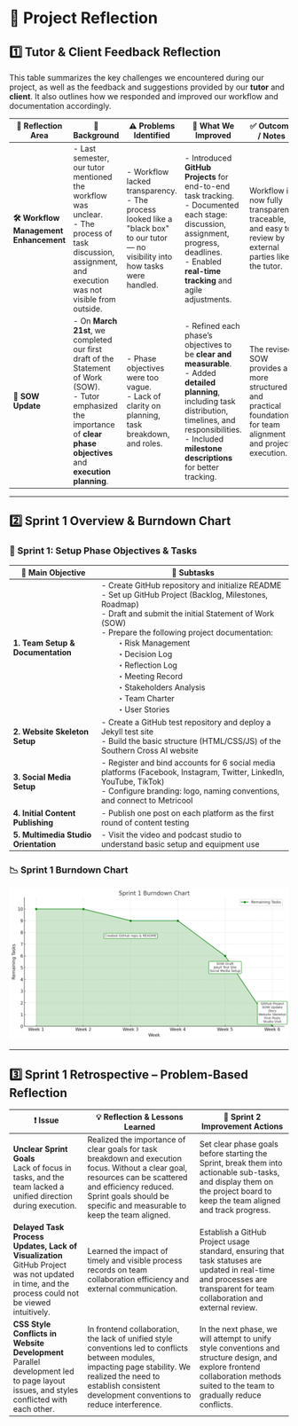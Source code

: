 # 📘 Project Reflection 

## 1️⃣ Tutor & Client Feedback Reflection

This table summarizes the key challenges we encountered during our project, as well as the feedback and suggestions provided by our **tutor** and **client**. It also outlines how we responded and improved our workflow and documentation accordingly.

| 🌟 **Reflection Area** | 🧠 **Background** | ⚠️ **Problems Identified** | 🔧 **What We Improved** | ✅ **Outcome / Notes** | 👥 **Executor** |
|------------------------|------------------|-----------------------------|--------------------------|------------------------|--------------|
| **🛠 Workflow Management Enhancement** | - Last semester, our tutor mentioned the workflow was unclear.<br>- The process of task discussion, assignment, and execution was not visible from outside. | - Workflow lacked transparency.<br>- The process looked like a "black box" to our tutor — no visibility into how tasks were handled. | - Introduced **GitHub Projects** for end-to-end task tracking.<br>- Documented each stage: discussion, assignment, progress, deadlines.<br>- Enabled **real-time tracking** and agile adjustments. | Workflow is now fully transparent, traceable, and easy to review by external parties like the tutor. | 👨‍💻 Project Team |
| **📝 SOW Update** | - On **March 21st**, we completed our first draft of the Statement of Work (SOW).<br>- Tutor emphasized the importance of **clear phase objectives** and **execution planning**. | - Phase objectives were too vague.<br>- Lack of clarity on planning, task breakdown, and roles. | - Refined each phase’s objectives to be **clear and measurable**.<br>- Added **detailed planning**, including task distribution, timelines, and responsibilities.<br>- Included **milestone descriptions** for better tracking. | The revised SOW provides a more structured and practical foundation for team alignment and project execution. | 👩‍💼 Xuefei Luan |

---

## 2️⃣ Sprint 1 Overview & Burndown Chart

### 🚀 Sprint 1: Setup Phase Objectives & Tasks

| 🏁 **Main Objective** | 🔧 **Subtasks** |
|------------------------|----------------------------|
| **1. Team Setup & Documentation** | - Create GitHub repository and initialize README<br>- Set up GitHub Project (Backlog, Milestones, Roadmap)<br>- Draft and submit the initial Statement of Work (SOW)<br>- Prepare the following project documentation:<br>  ・Risk Management<br>  ・Decision Log<br>  ・Reflection Log<br>  ・Meeting Record<br>  ・Stakeholders Analysis<br>  ・Team Charter<br>  ・User Stories |
| **2. Website Skeleton Setup** | - Create a GitHub test repository and deploy a Jekyll test site<br>- Build the basic structure (HTML/CSS/JS) of the Southern Cross AI website |
| **3. Social Media Setup** | - Register and bind accounts for 6 social media platforms (Facebook, Instagram, Twitter, LinkedIn, YouTube, TikTok)<br>- Configure branding: logo, naming conventions, and connect to Metricool |
| **4. Initial Content Publishing** | - Publish one post on each platform as the first round of content testing |
| **5. Multimedia Studio Orientation** | - Visit the video and podcast studio to understand basic setup and equipment use |

### 📉 Sprint 1 Burndown Chart

![Sprint 1 Progress](ReflectionLog/burn_chart_sprint1.png)

---

## 3️⃣ Sprint 1 Retrospective – Problem-Based Reflection

| ❗ Issue | 💡 Reflection & Lessons Learned | 🔧 Sprint 2 Improvement Actions |
|--------|-------------------------------|---------------------------------|
| **Unclear Sprint Goals**<br>Lack of focus in tasks, and the team lacked a unified direction during execution. | Realized the importance of clear goals for task breakdown and execution focus. Without a clear goal, resources can be scattered and efficiency reduced. Sprint goals should be specific and measurable to keep the team aligned. | Set clear phase goals before starting the Sprint, break them into actionable sub-tasks, and display them on the project board to keep the team aligned and track progress. |
| **Delayed Task Process Updates, Lack of Visualization**<br>GitHub Project was not updated in time, and the process could not be viewed intuitively. | Learned the impact of timely and visible process records on team collaboration efficiency and external communication. | Establish a GitHub Project usage standard, ensuring that task statuses are updated in real-time and processes are transparent for team collaboration and external review. |
| **CSS Style Conflicts in Website Development**<br>Parallel development led to page layout issues, and styles conflicted with each other. | In frontend collaboration, the lack of unified style conventions led to conflicts between modules, impacting page stability. We realized the need to establish consistent development conventions to reduce interference. | In the next phase, we will attempt to unify style conventions and structure design, and explore frontend collaboration methods suited to the team to gradually reduce conflicts. |


